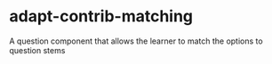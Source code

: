 adapt-contrib-matching
===============

A question component that allows the learner to match the options to question stems
